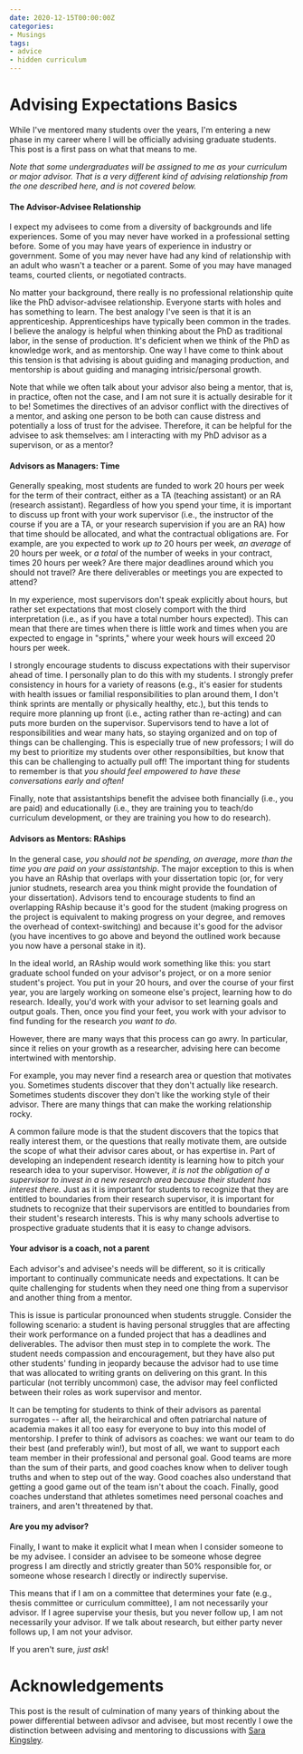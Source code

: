 ```yaml
---
date: 2020-12-15T00:00:00Z
categories:
- Musings
tags:
- advice
- hidden curriculum
---
```

# Advising Expectations Basics

While I've mentored many students over the years, 
I'm entering a new phase in my career where I will be officially advising graduate students. This post 
is a first pass on what that means to me.<!-- more -->

<!-- I've witnessed two major causes of failure for advisors: (1) failure to establish and maintain boundaries, 
and (2) failure to set, communicate, and update expecations. I very much value transparency as a basic 
principle of human interaction (hence this blog post!).  -->



_Note that some undergraduates will be assigned to me as your curriculum or major advisor. That is a very different kind of advising relationship from the one described here, and is not covered below._


#### The Advisor-Advisee Relationship
I expect my advisees to come from a diversity of backgrounds and life experiences. Some of you may never
have worked in a professional setting before. Some of you may have years of experience in industry or 
government. Some of you may never have had any kind of relationship with an adult who wasn't a teacher
or a parent. Some of you may have managed teams, courted clients, or negotiated contracts. 

No matter your background, there really is no professional relationship quite like the PhD advisor-advisee
relationship. Everyone starts with holes and has something to learn. The best analogy I've seen is that 
it is an apprenticeship. Apprenticeships have typically been common in the trades. I believe the analogy 
is helpful when thinking about the PhD as traditional labor, in the sense of production. It's deficient 
when we think of the PhD as knowledge work, and as mentorship. One way I have come to think about this 
tension is that advising is about guiding and managing production, and mentorship is about guiding 
and managing intrisic/personal growth.

Note that while we often talk about your advisor also being a mentor, that is, in practice, often not
the case, and I am not sure it is actually desirable for it to be! Sometimes the directives of an advisor
conflict with the directives of a mentor, and asking one person to be both can cause distress and 
potentially a loss of trust for the advisee. Therefore, it can be helpful for the advisee to ask 
themselves: am I interacting with my PhD advisor as a supervison, or as a mentor?

#### Advisors as Managers: Time

Generally speaking, most students are funded to work 20 hours per week for the term of their contract, 
either as a TA (teaching assistant) or an RA (research assistant). 
Regardless of how you spend your time, it is important to discuss up front with your work supervisor
(i.e., the instructor of the course if you are a TA, or your research supervision if you are an RA)
how that time should be allocated, and what the contractual obligations are. For example, are you 
expected to work _up to_ 20 hours per week, _an average_ of 20 hours per week, or _a total_ of the 
number of weeks in your contract, times 20 hours per week? Are there major deadlines around which you 
should not travel? Are there deliverables or meetings you are expected to attend?

In my experience, most supervisors don't speak explicitly about hours, but rather set expectations that 
most closely comport with the third interpretation (i.e., as if you have a total number hours expected).
This can mean that there are times when there is little work and times when you are expected to engage 
in "sprints," where your week hours will exceed 20 hours per week.

I strongly encourage students to discuss expectations with their supervisor ahead of time. I personally
plan to do this with my students. I strongly prefer consistency in hours for a variety of reasons (e.g., 
it's easier for students with health issues or familial responsibilities to plan around them, I don't think 
sprints are mentally or physically healthy, etc.), but this tends to require more planning up front (i.e., 
acting rather than re-acting) and can puts more burden on the supervisor. Supervisors tend to have a lot 
of responsibilities and wear many hats, so staying organized and on top of things can be challenging. 
This is especially true of new professors; I will do my best to prioritize my students over other 
responsibilties, but know that this can be challenging to actually pull off! The important thing for 
students to remember is that _you should feel empowered to have these conversations early and often!_

Finally, note that assistantships 
benefit the advisee both financially (i.e., you are paid) and educationally (i.e., they are training you 
to teach/do curriculum development, or they are training you how to do research).

#### Advisors as Mentors: RAships
In the general case, _you should not be spending, on average, more than the time you are paid on your
assistantship_. The major exception to this is when you have an RAship that overlaps with your 
dissertation topic (or, for very junior studnets, research area you think might provide the foundation
of your dissertation). Advisors tend to encourage students to find an overlapping RAship because it's good 
for the student (making progress on the project is equivalent to making progress on your degree, and 
removes the overhead of context-switching) and because it's good for the advisor (you have incentives
to go above and beyond the outlined work because you now have a personal stake in it). 

In the ideal world, an RAship would work something like this: you start graduate school funded on your
advisor's project, or on a more senior student's project. 
You put in your 20 hours, and over the course of your first year, you are largely 
working on someone else's project, learning how to do research. Ideally, you'd work with your advisor
to set learning goals and output goals. Then, once you find your feet, you work with your advisor
to find funding for the research _you want to do_. 

However, there are many ways that this process can go awry. In particular, since it relies on your
growth as a researcher, advising here can become intertwined with mentorship. 

For example, you may never find a research area or question that motivates you. Sometimes students
discover that they don't actually like research. Sometimes students discover they don't like the
working style of their advisor. There are many things that can make the working relationship rocky. 

A common failure mode is that the student discovers that the topics that really interest them, or the questions 
that really motivate them, are outside the scope of what their advisor cares about, or has expertise in.
Part of developing an independent research identity is learning how to pitch your research idea to your
supervisor. However, _it is not the obligation of a supervisor to invest in a new research area because 
their student has interest there._ Just as it is important for students to recognize that they are entitled to 
boundaries from their research supervisor, it is important for studnets to recognize that their supervisors
are entitled to boundaries from their student's research interests. This is why many schools advertise to 
prospective graduate students that it is easy to change advisors. 

#### Your advisor is a coach, not a parent

Each advisor's and advisee's needs will be different, so it is critically important to continually 
communicate needs and expectations. It can be quite challenging for students when they need one 
thing from a supervisor and another thing from a mentor. 

This is issue is particular pronounced when students struggle. Consider the following scenario: a
student is having personal struggles that are affecting their work performance on a funded project that 
has a deadlines and deliverables. The advisor then must step in to complete the work. The student needs
compassion and encouragement, but they have also put other students' funding in jeopardy because the 
advisor had to use time that was allocated to writing grants on delivering on this grant. In this particular
(not terribly uncommon) case, the advisor may feel conflicted between their roles as work supervisor 
and mentor. 

It can be tempting for students to think of their advisors as parental surrogates -- after all, 
the heirarchical and often patriarchal nature of academia makes it all too easy for everyone to buy into
this model of mentorship. I prefer to think of advisors as coaches: we want our team to do their best
(and preferably win!), but most of all, we
want to support each team member in their professional and personal goal. Good teams are more than the sum 
of their parts, and good coaches know when to deliver tough truths and when to step out of the way. 
Good coaches also understand that getting a good game out of the team isn't about the coach. Finally, 
good coaches understand that athletes sometimes need personal coaches and trainers, and aren't threatened 
by that. 


#### Are you my advisor?

Finally, I want to make it explicit what I mean when I consider someone to be my advisee. I consider an advisee to be 
someone whose degree progress I am directly and strictly greater than 50% responsible for, or someone 
whose research I directly or indirectly supervise. 

This means that if I am on a committee that determines your fate (e.g., thesis committee or curriculum committee),
I am not necessarily your advisor. If I agree supervise your thesis, but you never follow up, I am not 
necessarily your advisor. If we talk about research, but either party never follows up, I am not your advisor. 

If you aren't sure, _just ask_!


# Acknowledgements
This post is the result of culmination of many years of thinking about the power differential between adivsor
and advisee, but most recently I owe the distinction between advising and mentoring to discussions with 
[Sara Kingsley](https://www.sarakingsley.info).